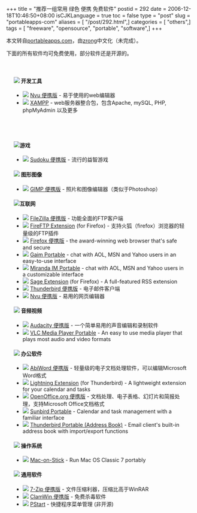 +++
title = "推荐一组常用 绿色 便携 免费软件"
postid = 292
date = 2006-12-18T10:46:50+08:00
isCJKLanguage = true
toc = false
type = "post"
slug = "portableapps-com"
aliases = [ "/post/292.html",]
categories = [ "others",]
tags = [ "freeware", "opensource", "portable", "software",]
+++


<style>
.appdirectory{border-top:solid 1px black};<br></br>
</style>
本文转自[portableapps.com](http://portableapps.com/)，由[zrong](https://zengrong.net/)中文化（未完成）。

下面的所有软件均可免费使用，部分软件还是开源的。

<div style="padding:20px">

#### ![](http://portableapps.com/files/images/categories/development_32.png) 开发工具

-   ![](http://portableapps.com/files/images/logos/nvu_16.png) [Nvu
    便携版](http://portableapps.com/apps/development/nvu_portable) -
    易于使用的web编辑器
-   ![](http://portableapps.com/files/images/logos/xampp_16.png)
    [XAMPP](http://portableapps.com/apps/development/servers/xampp) -
    web服务器整合包，包含Apache, mySQL, PHP, phpMyAdmin 以及更多

</div>

<!--more-->

<div style="padding:20px">

#### ![](http://portableapps.com/files/images/categories/games_32.png)游戏

-   ![](http://portableapps.com/files/images/logos/sudoku_16.png)
    [Sudoku
    便携版](http://portableapps.com/apps/games/sudoku_portable) -
    流行的益智游戏

#### ![](http://portableapps.com/files/images/categories/graphicspictures_32.png) 图形图像

-   ![](http://portableapps.com/files/images/logos/gimp_16.png) [GIMP
    便携版](http://portableapps.com/apps/graphics_pictures/gimp_portable) -
    照片和图像编辑器（类似于Photoshop）

#### ![](http://portableapps.com/files/images/categories/internet_32.png)互联网

-   ![](http://portableapps.com/files/images/logos/filezilla_16.png)
    [FileZilla
    便携版](http://portableapps.com/apps/internet/filezilla_portable) -
    功能全面的FTP客户端
-   ![](http://portableapps.com/files/images/logos/fireftp_16.png)
    [FireFTP
    Extension](http://portableapps.com/apps/internet/ftp/fireftp_extension)
    (for Firefox) - 支持火狐（firefox）浏览器的轻量级的FTP插件
-   ![](http://portableapps.com/files/images/logos/firefox_16.png)
    [Firefox
    便携版](http://portableapps.com/apps/internet/firefox_portable) -
    the award-winning web browser that's safe and secure
-   ![](http://portableapps.com/files/images/logos/gaim_16.png) [Gaim
    Portable](http://portableapps.com/apps/internet/gaim_portable) -
    chat with AOL, MSN and Yahoo users in an easy-to-use interface
-   ![](http://portableapps.com/files/images/logos/miranda_16.png)
    [Miranda IM
    Portable](http://portableapps.com/apps/internet/miranda_portable) -
    chat with AOL, MSN and Yahoo users in a customizable interface
-   ![](http://portableapps.com/files/images/logos/sage_16.png) [Sage
    Extension](http://portableapps.com/apps/internet/rss/sage_extension)
    (for Firefox) - A full-featured RSS extension
-   ![](http://portableapps.com/files/images/logos/thunderbird_16.png)
    [Thunderbird
    便携版](http://portableapps.com/apps/internet/thunderbird_portable) -
    电子邮件客户端
-   ![](http://portableapps.com/files/images/logos/nvu_16.png) [Nvu
    便携版](http://portableapps.com/apps/development/nvu_portable) -
    易用的网页编辑器

#### ![](http://portableapps.com/files/images/categories/musicvideo_32.png) 音频视频

-   ![](http://portableapps.com/files/images/logos/audacity_16.png)
    [Audacity
    便携版](http://portableapps.com/apps/music_video/audacity_portable) -
    一个简单易用的声音编辑和录制软件
-   ![](http://portableapps.com/files/images/logos/vlc_16.png) [VLC
    Media Player
    Portable](http://portableapps.com/apps/music_video/vlc_portable) -
    An easy to use media player that plays most audio and video formats

#### ![](http://portableapps.com/files/images/categories/office_32.png) 办公软件

-   ![](http://portableapps.com/files/images/logos/abiword_16.png)
    [AbiWord
    便携版](http://portableapps.com/apps/office/abiword_portable) -
    轻量级的电子文档处理软件，可以编辑Microsoft Word格式
-   ![](http://portableapps.com/files/images/logos/extension_16.png)
    [Lightning
    Extension](http://portableapps.com/apps/office/lightning_extension)
    (for Thunderbird) - A lightweight extension for your calendar and
    tasks
-   ![](http://portableapps.com/files/images/logos/openoffice_16.png)
    [OpenOffice.org
    便携版](http://portableapps.com/apps/office/openoffice_portable) -
    文档处理、电子表格、幻灯片和简报处理，支持Microsoft Office文档格式
-   ![](http://portableapps.com/files/images/logos/sunbird_16.png)
    [Sunbird
    Portable](http://portableapps.com/apps/office/sunbird_portable) -
    Calendar and task management with a familiar interface
-   ![](http://portableapps.com/files/images/logos/thunderbird_16.png)
    [Thunderbird Portable (Address
    Book)](http://portableapps.com/apps/internet/thunderbird_portable) -
    Email client's built-in address book with import/export functions

#### ![](http://portableapps.com/files/images/categories/operatingsystems_32.png) 操作系统

-   ![](http://portableapps.com/files/images/logos/minivmac_16.png)
    [Mac-on-Stick](http://portableapps.com/apps/operating_systems/mac-on-stick) -
    Run Mac OS Classic 7 portably

#### ![](http://portableapps.com/files/images/categories/utilities_32.png) 通用软件

-   ![](http://portableapps.com/files/images/logos/7-zip_16.png) [7-Zip
    便携版](http://portableapps.com/apps/utilities/7-zip_portable) -
    文件压缩利器，压缩比高于WinRAR
-   ![](http://portableapps.com/files/images/logos/clamwin_16.png)
    [ClamWin
    便携版](http://portableapps.com/apps/utilities/clamwin_portable) -
    免费杀毒软件
-   ![](http://portableapps.com/files/images/logos/pstart_16.png)
    [PStart](http://portableapps.com/apps/utilities/pstart) -
    快捷程序菜单管理 (非开源)

</div>
